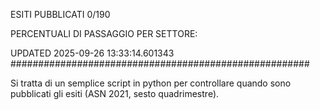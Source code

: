 ESITI PUBBLICATI 0/190 

PERCENTUALI DI PASSAGGIO PER SETTORE:

UPDATED 2025-09-26 13:33:14.601343
###################################################### 

Si tratta di un semplice script in python per controllare quando sono pubblicati gli esiti (ASN 2021, sesto quadrimestre).

